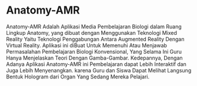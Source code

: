 # Anatomy-AMR
Anatomy-AMR Adalah Aplikasi Media Pembelajaran Biologi dalam Ruang Lingkup Anatomy, yang dibuat dengan Menggunakan Teknologi Mixed Reality Yaitu Teknologi Penggabungan Antara Augmented Reality Dengan Virtual Reality. Aplikasi ini diBuat Untuk Memenuhi Atau Menjawab Permasalahan Pembelajaran Biologi Konvensional, Yang Selama Ini Guru Hanya Menjelaskan Teori Dengan Gamba-Gambar. Kedepannya, Dengan Adanya Aplikasi Anatomy-AMR ini Pembelajaran dapat Lebih Interaktif dan Juga Lebih Menyenangkan. karena Guru dan Siswa Dapat Melihat Langsung Bentuk Hologram dari Organ Yang Sedang Mereka Pelajari.
